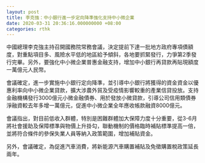 ```yaml
---
layout: post
title: 李克強：中小銀行進一步定向降準強化支持中小微企業
date: 2020-03-31 20:36:16.000000000 +08:00
categories: rthk
---
```


中國總理李克強主持召開國務院常務會議，決定提前下達一批地方政府專項債額度，對重點項目多、風險水平低的地區給予傾斜，各地要抓緊發行，力爭第2季發行完畢。另外，要強化中小微企業普惠金融支持，增加中小銀行再貸款再貼現額度一萬億元人民幣。

會議確定，進一步實施中小銀行定向降準，並引導中小銀行將獲得的資金資金以優惠利率向中小微企業貸款，擴大涉農外貿及受疫情影響較重的產業信貸投放。支持金融機構發行3000億元小微金融債券、用於發放小微貸款，引導公司信用類債券淨融資較去年多增一萬億元，促進中小微企業全年應收帳款融資8000億元。

會議指出，對目前低收入群體，特別是困難群體加大保障力度十分重要，從3-6月將社會援助及保障標準與物價上升掛勾，聯動機制的價格臨時補貼標準提高一倍，並將符合條件的參保失業人員等納入政策範圍，增加補貼資金。

另外，會議確定，為促進汽車消費，將新能源汽車購置補貼及免徵購置稅政策延長兩年。
